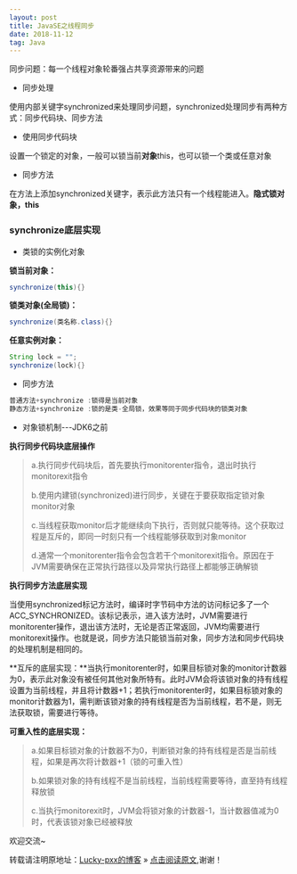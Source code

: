 ```yaml
---
layout: post
title: JavaSE之线程同步
date: 2018-11-12
tag: Java
--- 
```


同步问题：每一个线程对象轮番强占共享资源带来的问题

- 同步处理

使用内部关键字synchronized来处理同步问题，synchronized处理同步有两种方式：同步代码块、同步方法

- 使用同步代码块

设置一个锁定的对象，一般可以锁当前**对象**this，也可以锁一个类或任意对象

- 同步方法

在方法上添加synchronized关键字，表示此方法只有一个线程能进入。**隐式锁对象，this**

### synchronize底层实现

- 类锁的实例化对象

**锁当前对象：**

```java
synchronize(this){}
```

**锁类对象(全局锁)：**

```java
synchronize(类名称.class){}
```

**任意实例对象：**

```java
String lock = "";
synchronize(lock){}
```

- 同步方法

```java
普通方法+synchronize :锁得是当前对象
静态方法+synchronize :锁的是类-全局锁，效果等同于同步代码块的锁类对象
```

- 对象锁机制---JDK6之前

**执行同步代码块底层操作**

> a.执行同步代码块后，首先要执行monitorenter指令，退出时执行monitorexit指令
>
> b.使用内建锁(synchronized)进行同步，关键在于要获取指定锁对象monitor对象
>
> c.当线程获取monitor后才能继续向下执行，否则就只能等待。这个获取过程是互斥的，即同一时刻只有一个线程能够获取到对象monitor
>
> d.通常一个monitorenter指令会包含若干个monitorexit指令。原因在于JVM需要确保在正常执行路径以及异常执行路径上都能够正确解锁

**执行同步方法底层实现**

当使用synchronized标记方法时，编译时字节码中方法的访问标记多了一个ACC_SYNCHRONIZED。该标记表示，进入该方法时，JVM需要进行monitorenter操作，退出该方法时，无论是否正常返回，JVM均需要进行monitorexit操作。也就是说，同步方法只能锁当前对象，同步方法和同步代码块的处理机制是相同的。

**互斥的底层实现：**当执行monitorenter时，如果目标锁对象的monitor计数器为0，表示此对象没有被任何其他对象所特有。此时JVM会将该锁对象的持有线程设置为当前线程，并且将计数器+1；若执行monitorenter时，如果目标锁对象的monitor计数器为1，需判断该锁对象的持有线程是否为当前线程，若不是，则无法获取锁，需要进行等待。

**可重入性的底层实现：**

> a.如果目标锁对象的计数器不为0，判断锁对象的持有线程是否是当前线程，如果是再次将计数器+1（锁的可重入性）
>
> b.如果锁对象的持有线程不是当前线程，当前线程需要等待，直至持有线程释放锁
>
> c.当执行monitorexit时，JVM会将锁对象的计数器-1，当计数器值减为0时，代表该锁对象已经被释放

欢迎交流~

转载请注明原地址：[Lucky-pxx的博客](http://www.bingoxin.top) » [点击阅读原文](http://www.bingoxin.top/2018/11/Java%E4%B8%AD%E7%9A%84%E5%A4%9A%E7%BA%BF%E7%A8%8B/),谢谢！